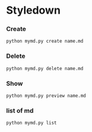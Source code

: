 # Styledown

### Create
```
python mymd.py create name.md
```

### Delete
```
python mymd.py delete name.md
```

### Show
```
python mymd.py preview name.md
```

### list of md
```
python mymd.py list
```
